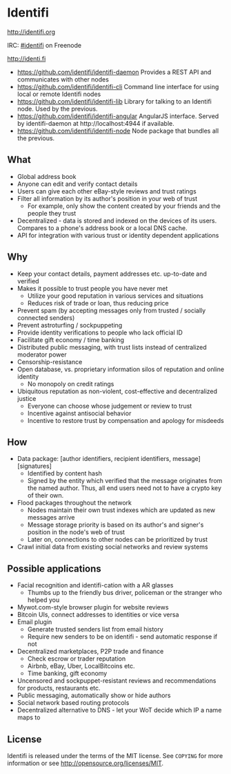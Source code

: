 Identifi
========

http://identifi.org

IRC: [#identifi](https://webchat.freenode.net/?channels=identifi&uio=d4) on Freenode

http://identi.fi

- https://github.com/identifi/identifi-daemon Provides a REST API and communicates with other nodes
- https://github.com/identifi/identifi-cli Command line interface for using local or remote Identifi nodes
- https://github.com/identifi/identifi-lib Library for talking to an Identifi node. Used by the previous.
- https://github.com/identifi/identifi-angular AngularJS interface. Served by identifi-daemon at http://localhost:4944 if available.
- https://github.com/identifi/identifi-node Node package that bundles all the previous.


What
----
- Global address book
- Anyone can edit and verify contact details
- Users can give each other eBay-style reviews and trust ratings
- Filter all information by its author's position in your web of trust
  - For example, only show the content created by your friends and the people they trust
- Decentralized - data is stored and indexed on the devices of its users. Compares to a phone's address book or a local DNS cache.
- API for integration with various trust or identity dependent applications

Why
---
- Keep your contact details, payment addresses etc. up-to-date and verified
- Makes it possible to trust people you have never met
  - Utilize your good reputation in various services and situations
  - Reduces risk of trade or loan, thus reducing price
- Prevent spam (by accepting messages only from trusted / socially connected senders)
- Prevent astroturfing / sockpuppeting
- Provide identity verifications to people who lack official ID
- Facilitate gift economy / time banking
- Distributed public messaging, with trust lists instead of centralized moderator power
- Censorship-resistance
- Open database, vs. proprietary information silos of reputation and online identity
  - No monopoly on credit ratings
- Ubiquitous reputation as non-violent, cost-effective and decentralized justice
  - Everyone can choose whose judgement or review to trust
  - Incentive against antisocial behavior
  - Incentive to restore trust by compensation and apology for misdeeds

How
---
- Data package: [author identifiers, recipient identifiers, message][signatures]
  - Identified by content hash
  - Signed by the entity which verified that the message originates from the named author. Thus, all end users need not to have a crypto key of their own.
- Flood packages throughout the network
  - Nodes maintain their own trust indexes which are updated as new messages arrive
  - Message storage priority is based on its author's and signer's position in the node's web of trust
  - Later on, connections to other nodes can be prioritized by trust
- Crawl initial data from existing social networks and review systems

Possible applications
---------------------
- Facial recognition and identifi-cation with a AR glasses
  - Thumbs up to the friendly bus driver, policeman or the stranger who helped you
- Mywot.com-style browser plugin for website reviews
- Bitcoin UIs, connect addresses to identities or vice versa
- Email plugin
  - Generate trusted senders list from email history
  - Require new senders to be on identifi - send automatic response if not
- Decentralized marketplaces, P2P trade and finance
  - Check escrow or trader reputation
  - Airbnb, eBay, Uber, LocalBitcoins etc.
  - Time banking, gift economy
- Uncensored and sockpuppet-resistant reviews and recommendations for products, restaurants etc.
- Public messaging, automatically show or hide authors
- Social network based routing protocols
- Decentralized alternative to DNS - let your WoT decide which IP a name maps to

License
-------

Identifi is released under the terms of the MIT license. See `COPYING` for more information or see http://opensource.org/licenses/MIT.

